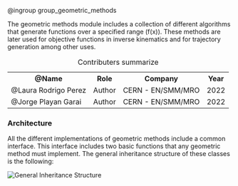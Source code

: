 @ingroup group_geometric_methods

The geometric methods module includes a collection of different algorithms that generate functions over a specified range (f(x)). These methods are later used for objective functions in inverse kinematics and for trajectory generation among other uses.

<table>
<caption id="multi_row">Contributers summarize</caption>
<tr>    <th>@Name      <th>Role     <th>Company             <th>Year
<tr><td>@Laura Rodrigo Perez    <td>Author  <td>CERN - EN/SMM/MRO       <td>2022
<tr><td>@Jorge Playan Garai     <td>Author  <td>CERN - EN/SMM/MRO       <td>2022
</table>

### Architecture

All the different implementations of geometric methods include a common interface. This interface includes two basic functions that any geometric method must implement. The general inheritance structure of these classes is the following:

![General Inheritance Structure](https://codimd.web.cern.ch/uploads/upload_db8eed4c9a2f92ed425765b7b6b337b0.png)
